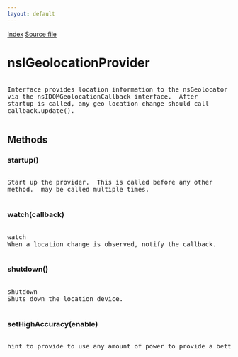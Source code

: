 ```yaml
---
layout: default
---
```

<div id='links'><a href="../index.html">Index</a>
<a href="http://dxr.mozilla.org/mozilla-central/source/xpcom/system/nsIGeolocationProvider.idl">Source file</a>
</div>

# nsIGeolocationProvider #
<pre>  
Interface provides location information to the nsGeolocator  
via the nsIDOMGeolocationCallback interface.  After  
startup is called, any geo location change should call  
callback.update().  
  
</pre>
## Methods ##

### startup() ###
<pre>  
Start up the provider.  This is called before any other  
method.  may be called multiple times.  
  
</pre>
### watch(callback) ###
<pre>  
watch  
When a location change is observed, notify the callback.  
  
</pre>
### shutdown() ###
<pre>  
shutdown  
Shuts down the location device.  
  
</pre>
### setHighAccuracy(enable) ###
<pre>  
hint to provide to use any amount of power to provide a better result  
  
</pre>